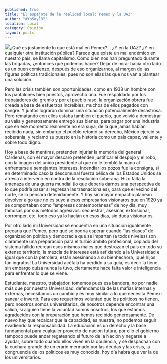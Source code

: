 ```yaml
---
published: true
title: "El espejote de la realidad local: Pemex y la UAZ"
author: "#YoSoy132"
location: Local
category: Opinión
layout: posts
---
```


![](http://i.imgur.com/Awewtd0m.jpg)¿Qué es justamente lo que está mal en Pemex?… ¿Y en la UAZ? ¿Y en cualquier otra institución pública? Parece que existe un mal endémico en nuestro país, se llama capitalismo. Como bien nos han preguntado durante las brigadas, ¿entonces qué podemos hacer? Dejar de mirar hacia otro lado es un buen comienzo, después de eso organizarnos, al margen de las figuras políticas tradicionales, pues no son ellas las que nos van a plantear una solución. 

Pero las crisis también son oportunidades, como en 1938 un hombre con los pantalones bien puestos, aprovechó una. Fue respaldado por los trabajadores del gremio y por el pueblo raso, la organización obrera fue creada a base de esfuerzos increíbles, muchos de ellos pagados con sangre. Y juntos lograron dominar una situación potencialmente desastrosa. Pero rematando con ellos estaba también el pueblo, que volvió a demostrar su valía y generosamente entregó sus bienes, para pagar por una industria que en ese momento realmente no era suya, de la que jamás habían recibido nada, sin embargo el pueblo retomó su derecho, México ejerció su soberanía, y reclamó su puesto en la historia como un país capaz, valiente y sobre todo digno.

Hoy a base de mentiras, pretenden injuriar la memoria del general Cárdenas, con el mayor descaro pretenden justificar el despojo y el robo, con la imagen del único presidente al que no le tembló la mano al enfrentarse a semejantes intereses. Incendiar los pozos fue la consigna, si en determinado caso la descomunal fuerza bélica de los Estados Unidos se atrevía a intervenir en contra de la resolución soberana. Hizo falta la amenaza de una guerra mundial (lo que debería darnos una perspectiva de lo que podría pasar si regresan las trasnacionales), para que el vecino del norte, se lo pensara detenidamente. Y hoy sin mayor empacho planean devolver algo que no es suyo a esos empresarios visionaros que en 1920 ya se comportaban como “empresas contemporáneas” de hoy día, muy famosas por sus métodos agresivos: secuestrar, asesinar, extorsionar, corromper, etc. todo eso ya lo hacían en esos días, sin duda visionarios.

Por  otro lado mi Universidad se encuentra en una situación igualmente precaria que Pemex, pero qué se podría esperar cuando “las clases” de organización política y democracia que se imparten (a todos niveles) son claramente una preparación para el turbio ámbito profesional, copiado del sistema fallido recrean esos mismos males que destrozan el país en todo su extenso territorio, la mezcla de intereses está asfixiando a la Universidad e igual que con la petrolera, están asesinando a su bienhechora, ¡qué hijos tan ingratos! La Universidad acéfala ha perdido a su guía, es decir la tiene, sin embargo quizá nunca la tuvo, ciertamente hace falta valor e inteligencia para enfrentar lo que se viene.

Estudiante, maestro, trabajador, tomemos pues esa bandera, no por nadie más que por nuestra Universidad, defendámosla de las mafias internas y externas, necesitamos un cambio y es muy similar a lo que necesita Pemex: sanear e invertir. Para eso requerimos voluntad que los políticos no tienen, pero nosotros somos universitarios, de nosotros depende encontrar una salida, si alguien tiene la voluntad somos nosotros, los que estamos agradecidos con la preparación que hemos recibido generosamente. De nuevo hay que recalcar que la capacidad, es nuestra, no podemos seguir evadiendo la responsabilidad. La educación es un derecho y la base fundamental para cualquier proyecto de nación futura, por ello el gobierno tampoco puede andar regateando el futuro de la Nación y negarse a ayudar, sobre todo cuando ellos viven en la opulencia, y se despachan con la cuchara grande de un erario mermado por las deudas y las crisis, la congruencia de los políticos es muy conocida,  hoy día habrá que ver la de los universitarios. 

